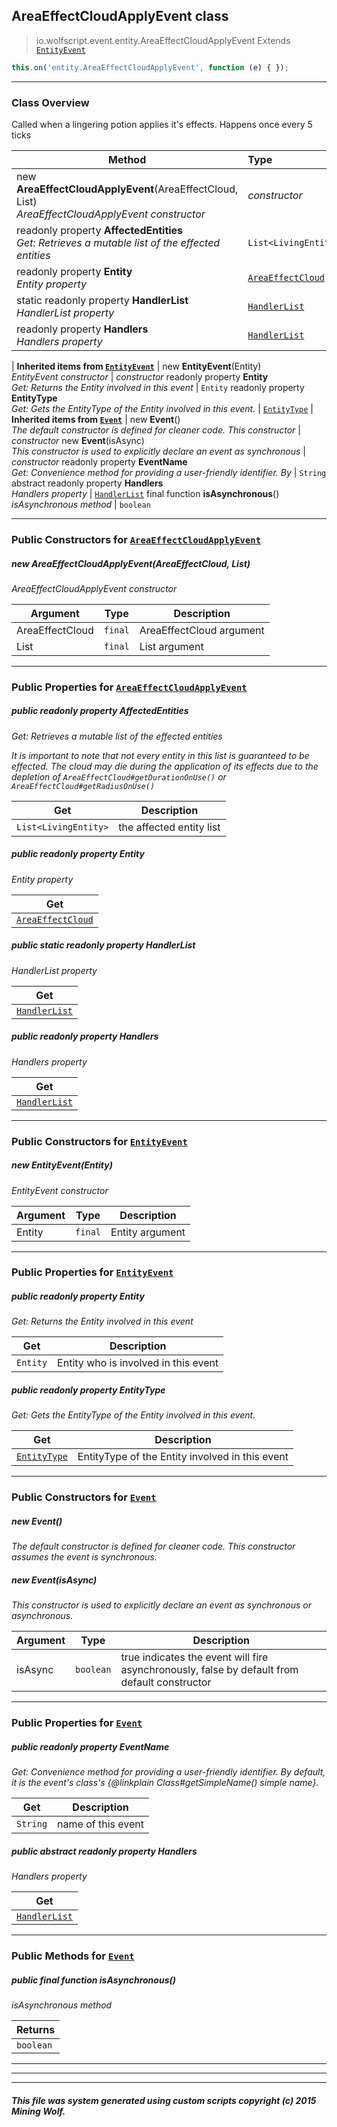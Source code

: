 ## AreaEffectCloudApplyEvent __class__

>io.wolfscript.event.entity.AreaEffectCloudApplyEvent
>Extends [`EntityEvent`](EntityEvent.md)
``` javascript
this.on('entity.AreaEffectCloudApplyEvent', function (e) { });
```


---

### Class Overview

Called when a lingering potion applies it's effects. Happens once every 5 ticks

Method | Type   
--- | :--- 
new __AreaEffectCloudApplyEvent__(AreaEffectCloud, List) <br> _AreaEffectCloudApplyEvent constructor_ | _constructor_
 readonly property __AffectedEntities__ <br> _Get: Retrieves a mutable list of the effected entities_ | `List<LivingEntity>`
 readonly property __Entity__ <br> _Entity property_ | [`AreaEffectCloud`](../../entity/AreaEffectCloud.md)
static readonly property __HandlerList__ <br> _HandlerList property_ | [`HandlerList`](../HandlerList.md)
 readonly property __Handlers__ <br> _Handlers property_ | [`HandlerList`](../HandlerList.md)
 |
__Inherited items from [`EntityEvent`](EntityEvent.md)__ |
new __EntityEvent__(Entity) <br> _EntityEvent constructor_ | _constructor_
 readonly property __Entity__ <br> _Get: Returns the Entity involved in this event_ | `Entity`
 readonly property __EntityType__ <br> _Get: Gets the EntityType of the Entity involved in this event._ | [`EntityType`](../../entity/EntityType.md)
 |
__Inherited items from [`Event`](../Event.md)__ |
new __Event__() <br> _The default constructor is defined for cleaner code. This constructor_ | _constructor_
new __Event__(isAsync) <br> _This constructor is used to explicitly declare an event as synchronous_ | _constructor_
 readonly property __EventName__ <br> _Get: Convenience method for providing a user-friendly identifier. By_ | `String`
abstract readonly property __Handlers__ <br> _Handlers property_ | [`HandlerList`](../HandlerList.md)
final function __isAsynchronous__() <br> _isAsynchronous method_ | `boolean`







---

### Public Constructors for [`AreaEffectCloudApplyEvent`](AreaEffectCloudApplyEvent.md)

##### <a id='areaeffectcloudapplyevent'></a>new __AreaEffectCloudApplyEvent__(AreaEffectCloud, List) 

_AreaEffectCloudApplyEvent constructor_

Argument | Type | Description  
--- | --- | --- 
AreaEffectCloud | `final` | AreaEffectCloud argument
List | `final` | List argument

---

### Public Properties for [`AreaEffectCloudApplyEvent`](AreaEffectCloudApplyEvent.md)

##### <a id='affectedentities'></a>public  readonly property __AffectedEntities__

_Get: Retrieves a mutable list of the effected entities <p> It is important to note that not every entity in this list is guaranteed to be effected.  The cloud may die during the application of its effects due to the depletion of `AreaEffectCloud#getDurationOnUse()` or `AreaEffectCloud#getRadiusOnUse()`_

Get | Description
--- | --- 
`List<LivingEntity>` | the affected entity list



##### <a id='entity'></a>public  readonly property __Entity__

_Entity property_

Get | 
--- | 
[`AreaEffectCloud`](../../entity/AreaEffectCloud.md) |



##### <a id='handlerlist'></a>public static readonly property __HandlerList__

_HandlerList property_

Get | 
--- | 
[`HandlerList`](../HandlerList.md) |



##### <a id='handlers'></a>public  readonly property __Handlers__

_Handlers property_

Get | 
--- | 
[`HandlerList`](../HandlerList.md) |



---
### Public Constructors for [`EntityEvent`](EntityEvent.md)

##### <a id='entityevent'></a>new __EntityEvent__(Entity) 

_EntityEvent constructor_

Argument | Type | Description  
--- | --- | --- 
Entity | `final` | Entity argument

---

### Public Properties for [`EntityEvent`](EntityEvent.md)

##### <a id='entity'></a>public  readonly property __Entity__

_Get: Returns the Entity involved in this event_

Get | Description
--- | --- 
`Entity` | Entity who is involved in this event



##### <a id='entitytype'></a>public  readonly property __EntityType__

_Get: Gets the EntityType of the Entity involved in this event._

Get | Description
--- | --- 
[`EntityType`](../../entity/EntityType.md) | EntityType of the Entity involved in this event



---
### Public Constructors for [`Event`](../Event.md)

##### <a id='event'></a>new __Event__() 

_The default constructor is defined for cleaner code. This constructor assumes the event is synchronous._


##### <a id='event'></a>new __Event__(isAsync) 

_This constructor is used to explicitly declare an event as synchronous or asynchronous._

Argument | Type | Description  
--- | --- | --- 
isAsync | `boolean` | true indicates the event will fire asynchronously, false by default from default constructor

---

### Public Properties for [`Event`](../Event.md)

##### <a id='eventname'></a>public  readonly property __EventName__

_Get: Convenience method for providing a user-friendly identifier. By default, it is the event's class's {@linkplain Class#getSimpleName() simple name}._

Get | Description
--- | --- 
`String` | name of this event



##### <a id='handlers'></a>public abstract readonly property __Handlers__

_Handlers property_

Get | 
--- | 
[`HandlerList`](../HandlerList.md) |



---

### Public Methods for [`Event`](../Event.md)

##### <a id='isasynchronous'></a>public final function __isAsynchronous__()

_isAsynchronous method_

Returns | 
--- | 
`boolean` |


---


---


---


##### This file was system generated using custom scripts copyright (c) 2015 Mining Wolf.
	

